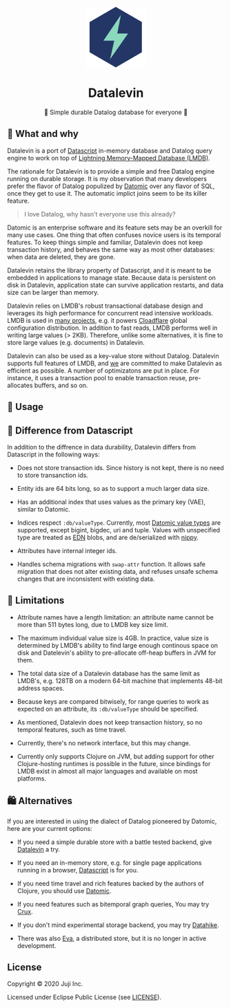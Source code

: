 <p align="center"><img src="logo.png" alt="datalevin logo" height="140"></img></p>
<h1 align="center">Datalevin</h1> 
<p align="center"> 🧘 Simple durable Datalog database for everyone 💽 </p>

## :hear_no_evil: What and why

Datalevin is a port of [Datascript](https://github.com/tonsky/datascript) in-memory database and Datalog query
engine to work on top of [Lightning Memory-Mapped Database (LMDB)](https://en.wikipedia.org/wiki/Lightning_Memory-Mapped_Database).

The rationale for Datalevin is to provide a simple and free Datalog engine running on durable storage.  It is my observation that many developers prefer the flavor of Datalog populized by [Datomic](https://www.datomic.com) over any flavor of SQL, once they get to use it.  The automatic implict joins seem to be its killer feature.

> I love Datalog, why hasn't everyone use this already? 

Datomic is an enterprise software and its feature sets may be an overkill for many use cases. One thing that often confuses novice users is its temporal features. To keep things simple and familiar, Datalevin does not keep transaction history, and behaves the same way as most other databases: when data are deleted, they are gone.

Datalevin retains the library property of Datascript, and it is meant to be embedded in applications to manage state. Because data is persistent on disk in Datalevin, application state can survive application restarts, and data size can be larger than memory.  

Datalevin relies on LMDB's robust transactional database design and leverages its high performance for concurrent read intensive workloads. LMDB is used in [many projects](https://symas.com/lmdb/technical/#projects), e.g. it powers [Cloadflare](https://blog.cloudflare.com/introducing-quicksilver-configuration-distribution-at-internet-scale/) global configuration distribution. In addition to fast reads, LMDB performs well in writing large values (> 2KB). Therefore, unlike some alternatives, it is fine to store large values (e.g. documents) in Datalevin. 

Datalevin can also be used as a key-value store without Datalog. Datalevin supports full features of LMDB, and [we](https://juji.io) are committed to make Datalevin as efficient as possible. A number of optimizatons are put in place. For instance, it uses a transaction pool to enable transaction reuse, pre-allocates buffers, and so on. 

## :tada: Usage


## :floppy_disk: Difference from Datascript

In addition to the diffrence in data durability, Datalevin differs from Datascript in the following ways:

* Does not store transaction ids. Since history is not kept, there is no need to store transanction ids.

* Entity ids are 64 bits long, so as to support a much larger data size.  

* Has an additional index that uses values as the primary key (VAE), similar to Datomic.

* Indices respect `:db/valueType`. Currently, most [Datomic value types](https://docs.datomic.com/on-prem/schema.html#value-types) are supported, except bigint, bigdec, uri and tuple. Values with unspecified type are treated as [EDN](https://en.wikipedia.org/wiki/Extensible_Data_Notation) blobs, and are de/serialized with [nippy](https://github.com/ptaoussanis/nippy). 

* Attributes have internal integer ids. 

* Handles schema migrations with `swap-attr` function. It allows safe migration that does not alter existing data, and refuses unsafe schema changes that are inconsistent with existing data.


## :baby: Limitations

* Attribute names have a length limitation: an attribute name cannot be more than 511 bytes long, due to LMDB key size limit.

* The maximum individual value size is 4GB. In practice, value size is determined by LMDB's ability to find large enough continous space on disk and Datelevin's ability to pre-allocate off-heap buffers in JVM for them. 

* The total data size of a Datalevin database has the same limit as LMDB's, e.g. 128TB on a modern 64-bit machine that implements 48-bit address spaces.

* Because keys are compared bitwisely, for range queries to work as expected on an attribute, its `:db/valueType` should be specified.

* As mentioned, Datalevin does not keep transaction history, so no temporal features, such as time travel.

* Currently, there's no network interface, but this may change.

* Currently only supports Clojure on JVM, but adding support for other Clojure-hosting runtimes is possible in the future, since bindings for LMDB exist in almost all major languages and available on most platforms.

## :shopping: Alternatives

If you are interested in using the dialect of Datalog pioneered by Datomic, here are your current options:

* If you need a simple durable store with a battle tested backend, give [Datalevin](https://github.com/juji-io/datalevin) a try.

* If you need an in-memory store, e.g. for single page applications running in a browser, [Datascript](https://github.com/tonsky/datascript) is for you.

* If you need time travel and rich features backed by the authors of Clojure, you should use [Datomic](https://www.datomic.com).

* If you need features such as bitemporal graph queries, You may try [Crux](https://github.com/juxt/crux).

* If you don't mind experimental storage backend, you may try [Datahike](https://github.com/replikativ/datahike).

* There was also [Eva](https://github.com/Workiva/eva/), a distributed store, but it is no longer in active development.

## License

Copyright © 2020 Juji Inc.

Licensed under Eclipse Public License (see [LICENSE](LICENSE)).
